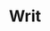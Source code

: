 ---
layout: startup_page
title: "Writ"
id: "writ.so"
permalink: "/writwrit.so04182025/"
website: "https://www.writ.so/"
funding_round: "Series Seed"
funding_amount: "$3.8M"
investors: "Gradient Ventures, Defy.vc, High Alpha, Toba Capital"
about: "Writ helps companies make data-driven decisions by providing a platform for teams to explore, discuss, and act on data. It aims to eliminate manual work and uncertainty in data processes, fostering collaboration and accelerating decision-making. Writ uses AI to streamline data workflows and make data analysis more accessible."
markets: "AI, Data Analytics, Business/Productivity Software"
hq: "San Francisco, California, United States"
founded_year: "2023"
linkedin: "https://www.linkedin.com/company/writ"
twitter: ""
instagram: ""
facebook: ""
crunchbase: "https://www.crunchbase.com/organization/writ"
pitchbook: "https://pitchbook.com/profiles/company/593768-80"

# SEO Optimization
meta_title: "Writ - Series Seed Funding ($3.8M)"
meta_description: "Writ, Writ helps companies make data-driven decisions by providing a platform for teams to explore, discuss, and act on data. It aims to eliminate manual wo..."
meta_keywords: "Writ, AI, Data Analytics, Business/Productivity Software, Series Seed funding"
canonical_url: "https://pkprojectstartups.github.io/projectstartups.com/writwrit.so04182025/"
---